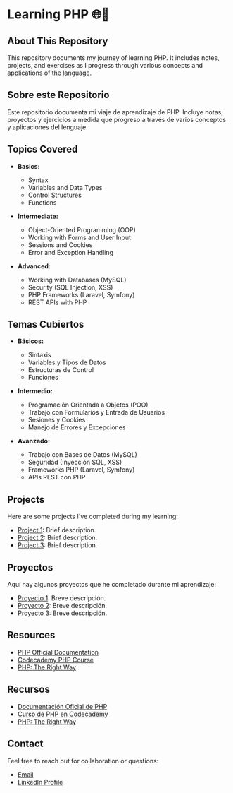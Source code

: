 # Learning PHP 🌐🐘

## About This Repository

This repository documents my journey of learning PHP. It includes notes, projects, and exercises as I progress through various concepts and applications of the language.

## Sobre este Repositorio

Este repositorio documenta mi viaje de aprendizaje de PHP. Incluye notas, proyectos y ejercicios a medida que progreso a través de varios conceptos y aplicaciones del lenguaje.

## Topics Covered

- **Basics:**
  - Syntax
  - Variables and Data Types
  - Control Structures
  - Functions

- **Intermediate:**
  - Object-Oriented Programming (OOP)
  - Working with Forms and User Input
  - Sessions and Cookies
  - Error and Exception Handling

- **Advanced:**
  - Working with Databases (MySQL)
  - Security (SQL Injection, XSS)
  - PHP Frameworks (Laravel, Symfony)
  - REST APIs with PHP

## Temas Cubiertos

- **Básicos:**
  - Sintaxis
  - Variables y Tipos de Datos
  - Estructuras de Control
  - Funciones

- **Intermedio:**
  - Programación Orientada a Objetos (POO)
  - Trabajo con Formularios y Entrada de Usuarios
  - Sesiones y Cookies
  - Manejo de Errores y Excepciones

- **Avanzado:**
  - Trabajo con Bases de Datos (MySQL)
  - Seguridad (Inyección SQL, XSS)
  - Frameworks PHP (Laravel, Symfony)
  - APIs REST con PHP

## Projects

Here are some projects I've completed during my learning:
- [Project 1](link-to-your-project): Brief description.
- [Project 2](link-to-your-project): Brief description.
- [Project 3](link-to-your-project): Brief description.

## Proyectos

Aquí hay algunos proyectos que he completado durante mi aprendizaje:
- [Proyecto 1](link-to-your-project): Breve descripción.
- [Proyecto 2](link-to-your-project): Breve descripción.
- [Proyecto 3](link-to-your-project): Breve descripción.

## Resources

- [PHP Official Documentation](https://www.php.net/docs.php)
- [Codecademy PHP Course](https://www.codecademy.com/learn/learn-php)
- [PHP: The Right Way](https://phptherightway.com/)

## Recursos

- [Documentación Oficial de PHP](https://www.php.net/docs.php)
- [Curso de PHP en Codecademy](https://www.codecademy.com/learn/learn-php)
- [PHP: The Right Way](https://phptherightway.com/)

## Contact

Feel free to reach out for collaboration or questions:
- [Email](mailto:wilmercaperahernande@gmail.com)
- [LinkedIn Profile](https://www.linkedin.com/in/wilmer-andres-capera-hernandez-b9594a272/)
